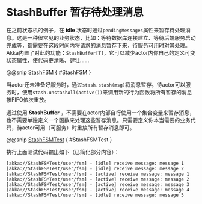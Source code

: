 # StashBuffer 暂存待处理消息

在之前状态机的例子，在 **idle** 状态时通过`pendingMessages`属性来暂存待处理消息。这是一种很常见的业务状态，比如：等待数据库连接建立、等待后端服务启动完成等，都需要在这段时间内将请求的消息暂存下来，待服务可用时对其处理。Akka内置了对此的功能：`StashBuffer[T]`，它可以减少actor内你自己的定义可变状态属性，使代码更清晰、健壮……

@@snip [StashFSM](../../../../../cookbook-actor/src/main/scala/cookbook/actor/fsm/StashFSM.scala) { #StashFSM }  

当actor还未准备好服务时，通过`stash.stash(msg)`将消息暂存。待actor可以服务时，使用`stash.unstashAll(active())`来调用新的行为函数将所有暂存的消息按FIFO依次重放。

通过使用 **StashBuffer** ，不需要在actor内部自行使用一个集合变量来暂存消息，也不需要单独定义一个函数来处理这些暂存消息。只需要定义你本当需要的业务代码，待actor可用（可服务）时重放所有暂存消息即可。

@@snip [StashFSMTest](../../../../../cookbook-actor/src/test/scala/cookbook/actor/fsm/StashFSMTest.scala) { #StashFSMTest }

执行上面测试代码输出如下（已简化部分内容）：

```
[akka://StashFSMTest/user/fsm] - [idle] receive message: message 1
[akka://StashFSMTest/user/fsm] - [idle] receive message: message 2
[akka://StashFSMTest/user/fsm] - [active] receive message: message 1
[akka://StashFSMTest/user/fsm] - [active] receive message: message 2
[akka://StashFSMTest/user/fsm] - [active] receive message: message 3
[akka://StashFSMTest/user/fsm] - [active] receive message: message 4
[akka://StashFSMTest/user/fsm] - [idle] receive message: message 5
```
